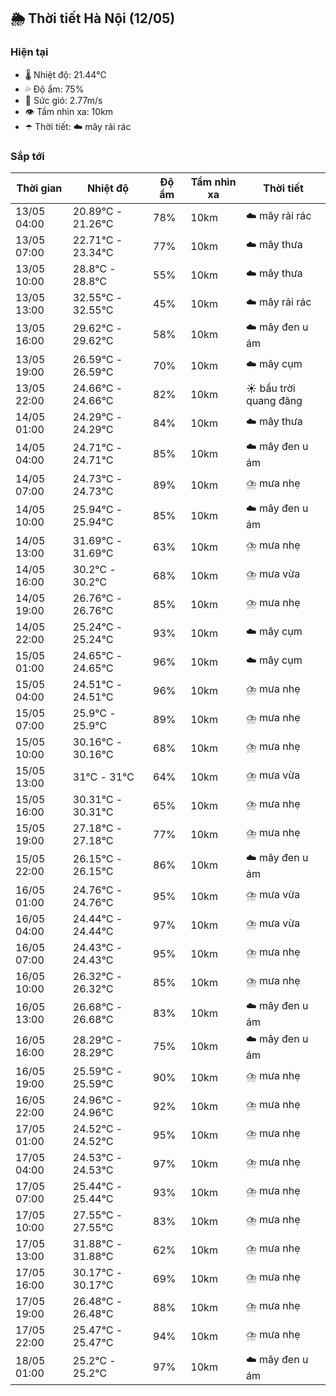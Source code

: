 ## 🌦️ Thời tiết Hà Nội (12/05)

### Hiện tại

- 🌡️ Nhiệt độ: 21.44℃
- 💦 Độ ẩm: 75%
- 💨 Sức gió: 2.77m/s
- 👁️ Tầm nhìn xa: 10km
- ☂️ Thời tiết: ☁️ mây rải rác

### Sắp tới

| Thời gian | Nhiệt độ | Độ ẩm | Tầm nhìn xa | Thời tiết |
| --- | --- | --- | --- | --- |
| 13/05 04:00 | 20.89℃ - 21.26℃ | 78% | 10km | ☁️ mây rải rác |
| 13/05 07:00 | 22.71℃ - 23.34℃ | 77% | 10km | ☁️ mây thưa |
| 13/05 10:00 | 28.8℃ - 28.8℃ | 55% | 10km | ☁️ mây thưa |
| 13/05 13:00 | 32.55℃ - 32.55℃ | 45% | 10km | ☁️ mây rải rác |
| 13/05 16:00 | 29.62℃ - 29.62℃ | 58% | 10km | ☁️ mây đen u ám |
| 13/05 19:00 | 26.59℃ - 26.59℃ | 70% | 10km | ☁️ mây cụm |
| 13/05 22:00 | 24.66℃ - 24.66℃ | 82% | 10km | ☀️ bầu trời quang đãng |
| 14/05 01:00 | 24.29℃ - 24.29℃ | 84% | 10km | ☁️ mây thưa |
| 14/05 04:00 | 24.71℃ - 24.71℃ | 85% | 10km | ☁️ mây đen u ám |
| 14/05 07:00 | 24.73℃ - 24.73℃ | 89% | 10km | ⛈️ mưa nhẹ |
| 14/05 10:00 | 25.94℃ - 25.94℃ | 85% | 10km | ☁️ mây đen u ám |
| 14/05 13:00 | 31.69℃ - 31.69℃ | 63% | 10km | ⛈️ mưa nhẹ |
| 14/05 16:00 | 30.2℃ - 30.2℃ | 68% | 10km | ⛈️ mưa vừa |
| 14/05 19:00 | 26.76℃ - 26.76℃ | 85% | 10km | ⛈️ mưa nhẹ |
| 14/05 22:00 | 25.24℃ - 25.24℃ | 93% | 10km | ☁️ mây cụm |
| 15/05 01:00 | 24.65℃ - 24.65℃ | 96% | 10km | ☁️ mây cụm |
| 15/05 04:00 | 24.51℃ - 24.51℃ | 96% | 10km | ⛈️ mưa nhẹ |
| 15/05 07:00 | 25.9℃ - 25.9℃ | 89% | 10km | ⛈️ mưa nhẹ |
| 15/05 10:00 | 30.16℃ - 30.16℃ | 68% | 10km | ⛈️ mưa nhẹ |
| 15/05 13:00 | 31℃ - 31℃ | 64% | 10km | ⛈️ mưa vừa |
| 15/05 16:00 | 30.31℃ - 30.31℃ | 65% | 10km | ⛈️ mưa nhẹ |
| 15/05 19:00 | 27.18℃ - 27.18℃ | 77% | 10km | ⛈️ mưa nhẹ |
| 15/05 22:00 | 26.15℃ - 26.15℃ | 86% | 10km | ☁️ mây đen u ám |
| 16/05 01:00 | 24.76℃ - 24.76℃ | 95% | 10km | ⛈️ mưa vừa |
| 16/05 04:00 | 24.44℃ - 24.44℃ | 97% | 10km | ⛈️ mưa vừa |
| 16/05 07:00 | 24.43℃ - 24.43℃ | 95% | 10km | ⛈️ mưa nhẹ |
| 16/05 10:00 | 26.32℃ - 26.32℃ | 85% | 10km | ⛈️ mưa nhẹ |
| 16/05 13:00 | 26.68℃ - 26.68℃ | 83% | 10km | ☁️ mây đen u ám |
| 16/05 16:00 | 28.29℃ - 28.29℃ | 75% | 10km | ☁️ mây đen u ám |
| 16/05 19:00 | 25.59℃ - 25.59℃ | 90% | 10km | ⛈️ mưa nhẹ |
| 16/05 22:00 | 24.96℃ - 24.96℃ | 92% | 10km | ⛈️ mưa nhẹ |
| 17/05 01:00 | 24.52℃ - 24.52℃ | 95% | 10km | ⛈️ mưa nhẹ |
| 17/05 04:00 | 24.53℃ - 24.53℃ | 97% | 10km | ⛈️ mưa nhẹ |
| 17/05 07:00 | 25.44℃ - 25.44℃ | 93% | 10km | ⛈️ mưa nhẹ |
| 17/05 10:00 | 27.55℃ - 27.55℃ | 83% | 10km | ⛈️ mưa nhẹ |
| 17/05 13:00 | 31.88℃ - 31.88℃ | 62% | 10km | ⛈️ mưa nhẹ |
| 17/05 16:00 | 30.17℃ - 30.17℃ | 69% | 10km | ⛈️ mưa nhẹ |
| 17/05 19:00 | 26.48℃ - 26.48℃ | 88% | 10km | ⛈️ mưa nhẹ |
| 17/05 22:00 | 25.47℃ - 25.47℃ | 94% | 10km | ⛈️ mưa nhẹ |
| 18/05 01:00 | 25.2℃ - 25.2℃ | 97% | 10km | ☁️ mây đen u ám |
